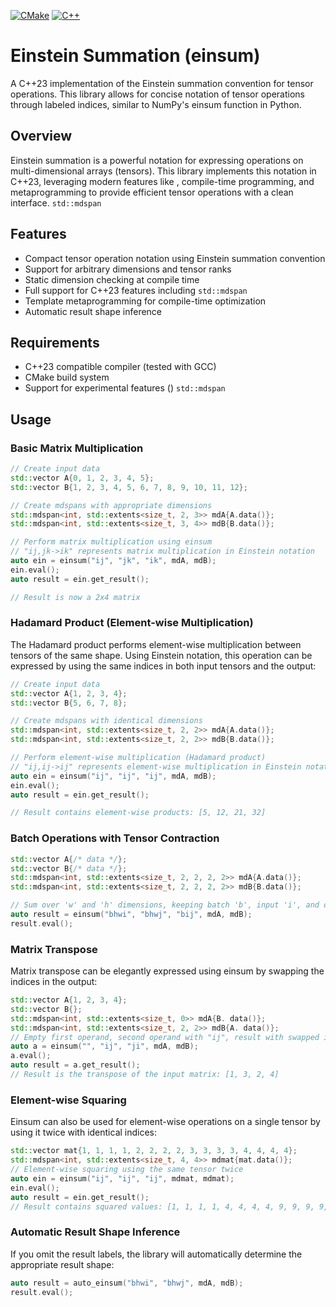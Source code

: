 [![CMake](https://github.com/reach2sayan/Einstein_Summation/actions/workflows/action.yml/badge.svg)](https://github.com/reach2sayan/Einstein_Summation/actions/workflows/action.yml) [![C++](https://img.shields.io/badge/C++-%2300599C.svg?logo=c%2B%2B&logoColor=white)](#)
# Einstein Summation (einsum)

A C++23 implementation of the Einstein summation convention for tensor operations. This library allows for concise
notation of tensor operations through labeled indices, similar to NumPy's einsum function in Python.

## Overview

Einstein summation is a powerful notation for expressing operations on multi-dimensional arrays (tensors). This library
implements this notation in C++23, leveraging modern features like , compile-time programming, and metaprogramming to
provide efficient tensor operations with a clean interface. `std::mdspan`

## Features

- Compact tensor operation notation using Einstein summation convention
- Support for arbitrary dimensions and tensor ranks
- Static dimension checking at compile time
- Full support for C++23 features including `std::mdspan`
- Template metaprogramming for compile-time optimization
- Automatic result shape inference

## Requirements

- C++23 compatible compiler (tested with GCC)
- CMake build system
- Support for experimental features () `std::mdspan`

## Usage

### Basic Matrix Multiplication

``` cpp
// Create input data
std::vector A{0, 1, 2, 3, 4, 5};
std::vector B{1, 2, 3, 4, 5, 6, 7, 8, 9, 10, 11, 12};

// Create mdspans with appropriate dimensions
std::mdspan<int, std::extents<size_t, 2, 3>> mdA{A.data()};
std::mdspan<int, std::extents<size_t, 3, 4>> mdB{B.data()};

// Perform matrix multiplication using einsum
// "ij,jk->ik" represents matrix multiplication in Einstein notation
auto ein = einsum("ij", "jk", "ik", mdA, mdB);
ein.eval();
auto result = ein.get_result();

// Result is now a 2x4 matrix
```

### Hadamard Product (Element-wise Multiplication)

The Hadamard product performs element-wise multiplication between tensors of the same shape. Using Einstein notation,
this operation can be expressed by using the same indices in both input tensors and the output:

``` cpp
// Create input data
std::vector A{1, 2, 3, 4};
std::vector B{5, 6, 7, 8};

// Create mdspans with identical dimensions
std::mdspan<int, std::extents<size_t, 2, 2>> mdA{A.data()};
std::mdspan<int, std::extents<size_t, 2, 2>> mdB{B.data()};

// Perform element-wise multiplication (Hadamard product)
// "ij,ij->ij" represents element-wise multiplication in Einstein notation
auto ein = einsum("ij", "ij", "ij", mdA, mdB);
ein.eval();
auto result = ein.get_result();

// Result contains element-wise products: [5, 12, 21, 32]
```

### Batch Operations with Tensor Contraction

``` cpp
std::vector A{/* data */};
std::vector B{/* data */};
std::mdspan<int, std::extents<size_t, 2, 2, 2, 2>> mdA{A.data()};
std::mdspan<int, std::extents<size_t, 2, 2, 2, 2>> mdB{B.data()};

// Sum over 'w' and 'h' dimensions, keeping batch 'b', input 'i', and output 'j'
auto result = einsum("bhwi", "bhwj", "bij", mdA, mdB);
result.eval();
```

### Matrix Transpose

Matrix transpose can be elegantly expressed using einsum by swapping the indices in the output:

```cpp 
std::vector A{1, 2, 3, 4}; 
std::vector B{}; 
std::mdspan<int, std::extents<size_t, 0>> mdA{B. data()}; 
std::mdspan<int, std::extents<size_t, 2, 2>> mdB{A. data()};
// Empty first operand, second operand with "ij", result with swapped indices "ji" 
auto a = einsum("", "ij", "ji", mdA, mdB); 
a.eval(); 
auto result = a.get_result();
// Result is the transpose of the input matrix: [1, 3, 2, 4]
```


### Element-wise Squaring

Einsum can also be used for element-wise operations on a single tensor by using it twice with identical indices:

```cpp 
std::vector mat{1, 1, 1, 1, 2, 2, 2, 2, 3, 3, 3, 3, 4, 4, 4, 4}; 
std::mdspan<int, std::extents<size_t, 4, 4>> mdmat{mat.data()};
// Element-wise squaring using the same tensor twice 
auto ein = einsum("ij", "ij", "ij", mdmat, mdmat); 
ein.eval(); 
auto result = ein.get_result();
// Result contains squared values: [1, 1, 1, 1, 4, 4, 4, 4, 9, 9, 9, 9, 16, 16, 16, 16]
```


### Automatic Result Shape Inference

If you omit the result labels, the library will automatically determine the appropriate result shape:

``` cpp
auto result = auto_einsum("bhwi", "bhwj", mdA, mdB);
result.eval();
```
